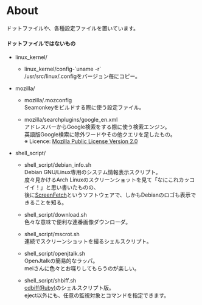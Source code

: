 # About  
  ドットファイルや、各種設定ファイルを置いています。  

#### ドットファイルではないもの  

* linux_kernel/  
  * linux_kernel/config-\`uname -r`  
    /usr/src/linux/.configをバージョン毎にコピー。  

* mozilla/  
  * mozilla/.mozconfig  
    Seamonkeyをビルドする際に使う設定ファイル。  

  * mozilla/searchplugins/google_en.xml  
    アドレスバーからGoogle検索をする際に使う検索エンジン。  
    英語版Google検索に除外ワードやその他クエリを足したもの。  
    ※ Licence: [Mozilla Public License Version 2.0](https://www.mozilla.org/MPL/2.0/) 

* shell_script/  
  * shell\_script/debian_info.sh  
    Debian GNU/Linux専用のシステム情報表示スクリプト。  
    度々見かけるArch Linuxのスクリーンショットを見て「なにこれカッコイイ！」と思い書いたものの、  
    後に[ScreenFetch](https://github.com/KittyKatt/screenFetch)というソフトウェアで、しかもDebianのロゴも表示できることを知る。  

  * shell_script/download.sh  
    色々な意味で便利な連番画像ダウンローダ。  
  * shell_script/mscrot.sh  
    連続でスクリーンショットを撮るシェルスクリプト。  
  * shell_script/openjtalk.sh  
    OpenJtalkの簡易的なラッパ。  
    meiさんに色々とお喋りしてもらうのが楽しい。 
  * shell_script/shbiff.sh  
    [cdbiff\(Ruby\)](http://0xcc.net/cdbiff/)のシェルスクリプト版。   
    eject以外にも、任意の監視対象とコマンドを指定できます。
